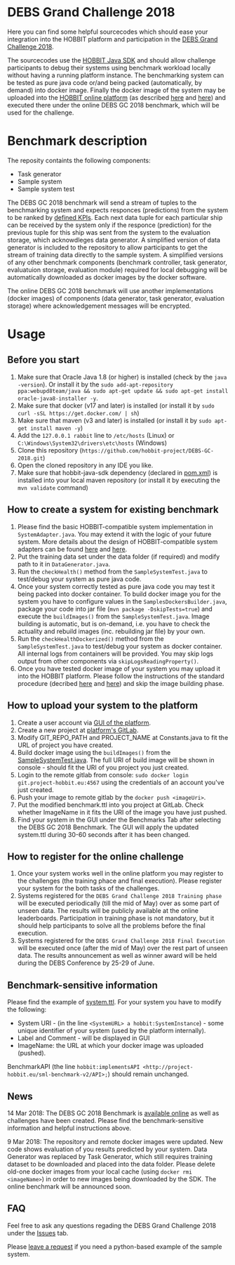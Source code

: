 # DEBS Grand Challenge 2018

Here you can find some helpful sourcecodes which should ease your integration into the HOBBIT platform and participation in the [DEBS Grand Challenge 2018](http://www.cs.otago.ac.nz/debs2018/calls/gc.html). 

The sourcecodes use the [HOBBIT Java SDK](https://github.com/hobbit-project/java-sdk) and should allow challenge participants to debug their systems using benchmark workload locally without having a running platform instance. 
The benchmarking system can be tested as pure java code or/and being packed (automatically, by demand) into docker image. 
Finally the docker image of the system may be uploaded into the [HOBBIT online platform](http://master.project-hobbit.eu) (as described [here](https://github.com/hobbit-project/platform/wiki/Push-a-docker-image) and [here](https://github.com/hobbit-project/platform/wiki/System-meta-data-file)) and executed there under the online DEBS GC 2018 benchmark, which will be used for the challenge.

# Benchmark description
The reposity containts the following components:
- Task generator  
- Sample system
- Sample system test

The DEBS GC 2018 benchmark will send a stream of tuples to the benchmarking system and expects responces (predictions) from the system to be ranked by [defined KPIs](http://www.cs.otago.ac.nz/debs2018/calls/gc.html). Each next data tuple for each particular ship can be received by the system only if the responce (prediction) for the previous tuple for this ship was sent from the system to the evaluation storage, which acknowdleges data generator. A simplified version of data generator is included to the repository to allow participants to get the stream of training data directly to the sample system. A simplified versions of any other benchmark components (benchmark controller, task generator, evaluatuion storage, evaluation module) required for local debugging will be automatically downloaded as docker images by the docker software. 

The online DEBS GC 2018 benchmark will use another implementations (docker images) of components (data generator, task generator, evaluation storage) where acknowledgement messages will be encrypted. 

# Usage
## Before you start
1) Make sure that Oracle Java 1.8 (or higher) is installed (check by the `java -version`). Or install it by the `sudo add-apt-repository ppa:webupd8team/java && sudo apt-get update && sudo apt-get install oracle-java8-installer -y`.
2) Make sure that docker (v17 and later) is installed (or install it by `sudo curl -sSL https://get.docker.com/ | sh`)
3) Make sure that maven (v3 and later) is installed (or install it by `sudo apt-get install maven -y`)
4) Add the `127.0.0.1 rabbit` line to `/etc/hosts` (Linux) or `C:\Windows\System32\drivers\etc\hosts` (Windows)
5) Clone this repository (`https://github.com/hobbit-project/DEBS-GC-2018.git`)
6) Open the cloned repository in any IDE you like. 
7) Make sure that hobbit-java-sdk dependency (declared in [pom.xml](https://github.com/hobbit-project/java-sdk-example/blob/master/pom.xml)) is installed into your local maven repository (or install it by executing the `mvn validate` command)

## How to create a system for existing benchmark
1) Please find the basic HOBBIT-compatible system implementation in `SystemAdapter.java`. You may extend it with the logic of your future system. More details about the design of HOBBIT-compatible system adapters can be found [here](https://github.com/hobbit-project/platform/wiki/Develop-a-system-adapter-in-Java) and [here](https://github.com/hobbit-project/platform/wiki/Develop-a-system-adapter). 
2) Put the training data set under the data folder (if required) and modify path to it in `DataGenerator.java`. 
3) Run the `checkHealth()` method from the `SampleSystemTest.java` to test/debug your system as pure java code.
3) Once your system correctly tested as pure java code you may test it being packed into docker container. To build docker image you for the system you have to configure values in the `SamplesDockersBuilder.java`, package your code into jar file (`mvn package -DskipTests=true`) and execute the `buildImages()` from the `SampleSystemTest.java`. Image building is automatic, but  is on-demand, i.e. you have to check the actuality and rebuild images (inc. rebuilding jar file) by your own.
3) Run the `checkHealthDockerized()` method from the `SampleSystemTest.java` to test/debug your system as docker container. All internal logs from containers will be provided. You may skip logs output from other components via `skipLogsReadingProperty()`.
5) Once you have tested docker image of your system you may upload it into the HOBBIT platform. Please follow the instructions of the standard procedure (decribed [here](https://github.com/hobbit-project/platform/wiki/Push-a-docker-image) and [here](https://github.com/hobbit-project/platform/wiki/System-meta-data-file)) and skip the image building phase.

## How to upload your system to the platform
1. Create a user account via [GUI of the platform](https://master.project-hobbit.eu).
2. Create a new project at [platform's GitLab](https://git.project-hobbit.eu).
3. Modify GIT_REPO_PATH and PROJECT_NAME at Constants.java to fit the URL of project you have created.
4. Build docker image using the `buildImages()` from the [SampleSystemTest.java](https://github.com/hobbit-project/DEBS-GC-2018/blob/master/src/test/java/org/hobbit/debs_2018_gc_samples/SampleSystemTest.java). The full URI of build image will be shown in console - should fit the URI of you project you just created. 
5. Login to the remote gitlab from console: `sudo docker login git.project-hobbit.eu:4567` using the credentials of an account you've just created.
6. Push your image to remote gitlab by the `docker push <imageUri>`.
7. Put the modified benchmark.ttl into you project at GitLab. Check whether ImageName in it fits the URI of the image you have just pushed.
8. Find your system in the GUI under the Benchmarks Tab after selecting the DEBS GC 2018 Benchmark. The GUI will apply the updated system.ttl during 30-60 seconds after it has been changed.
  
## How to register for the online challenge
1. Once your system works well in the online platform you may register to the challenges (the training phace and final execution). Please register your system for the both tasks of the challenges. 
2. Systems registered for the `DEBS Grand Challenge 2018 Training phase` will be executed periodically (till the mid of May) over as some part of unseen data. The results  will be publicly available at the online leaderboards. Participation in training phase is not mandatory, but it should help participants to solve all the problems before the final execution. 
3. Systems registered for the `DEBS Grand Challenge 2018 Final Execution` will be executed once (after the mid of May) over the rest part of unseen data. The results announcement as well as winner award will be held during the DEBS Conference by 25-29 of June.

## Benchmark-sensitive information
Please find the example of [system.ttl](https://github.com/hobbit-project/DEBS-GC-2018/blob/master/system.ttl). 
For your system you have to modify the following:
- System URI - (in the line `<SystemURL> a hobbit:SystemInstance`) - some unique identifier of your system (used by the platform internally).
- Label and Comment - will be displayed in GUI
- ImageName: the URL at which your docker image was uploaded (pushed).

BenchmarkAPI (the line `hobbit:implementsAPI <http://project-hobbit.eu/sml-benchmark-v2/API>;`) should remain unchanged.

## News
14 Mar 2018: The DEBS GC 2018 Benchmark is [available online](https://project-hobbit.eu/structured-machine-learning-benchmark-v2/) as well as challenges have been created. Please find the benchmark-sensitive information and helpful instructions above. 

9 Mar 2018: The repository and remote docker images were updated. New code shows evaluation of you results predicted by your system. Data Generator was replaced by Task Generator, which still requires training dataset to be downloaded and placed into the data folder. Please delete old-one docker images from your local cache (using `docker rmi <imageName>`) in order to new images being downloaded by the SDK. The online benchmark will be announced soon.

## FAQ
Feel free to ask any questions regading the DEBS Grand Challenge 2018 under the [Issues](https://github.com/hobbit-project/DEBS-GC-2018/issues) tab.

Please [leave a request](https://github.com/hobbit-project/DEBS-GC-2018/issues/5) if you need a python-based example of the sample system.
